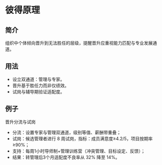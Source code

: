 # 彼得原理

## 简介
组织中个体倾向晋升到无法胜任的层级，提醒晋升应重视能力匹配与专业发展通道。

## 用法
- 设立双通道：管理与专家。
- 晋升基于胜任力而非仅绩效。
- 试岗与辅导期验证适配度。

## 例子
晋升分流与试岗

- 分流：设置专家与管理双通道，级别等值、薪酬带重叠；
- 试岗：候选管理者进行 8 周试岗，指标：成员满意度≥4.2/5，项目按期率≥90%；
- 支持：每周1小时导师制+管理训练营（冲突管理、目标设定、反馈）；
- 结果：转管理后3个月适配度不良率从 32% 降至 14%。
